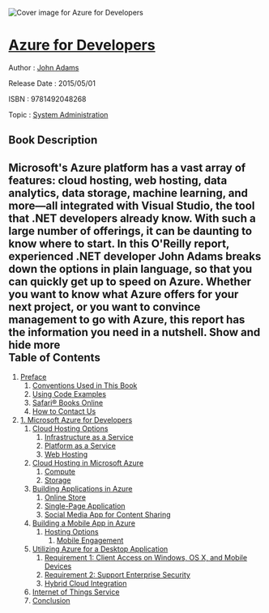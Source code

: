 ![Cover image for Azure for Developers](https://imgdetail.ebookreading.net/cover/cover/system_admin/EB9781492048268.jpg)

[Azure for Developers](https://ebookreading.net/view/book/Azure+for+Developers-EB9781492048268_1.html "Azure for Developers")
====================================================================================================================

Author : [John Adams](https://ebookreading.net/search/author/John+Adams)

Release Date : 2015/05/01

ISBN : 9781492048268

Topic : [System Administration](https://ebookreading.net/search/category/system-administration)

Book Description
-----------------

 Microsoft's Azure platform has a vast array of features: cloud hosting, web hosting, data analytics, data storage, machine learning, and more—all integrated with Visual Studio, the tool that .NET developers already know. With such a large number of offerings, it can be daunting to know where to start. In this O'Reilly report, experienced .NET developer John Adams breaks down the options in plain language, so that you can quickly get up to speed on Azure.
Whether you want to know what Azure offers for your next project, or you want to convince management to go with Azure, this report has the information you need in a nutshell.
        Show and hide more                
Table of Contents
-----------------

1. [Preface](https://ebookreading.net/view/book/Azure+for+Developers-EB9781492048268_4.html#_preface)
    1. [Conventions Used in This Book](https://ebookreading.net/view/book/Azure+for+Developers-EB9781492048268_4.html#_conventions_used_i)
    1. [Using Code Examples](https://ebookreading.net/view/book/Azure+for+Developers-EB9781492048268_4.html#_using_code_example)
    1. [Safari® Books Online](https://ebookreading.net/view/book/Azure+for+Developers-EB9781492048268_4.html#_safari_books_onlin)
    1. [How to Contact Us](https://ebookreading.net/view/book/Azure+for+Developers-EB9781492048268_4.html#_how_to_contact_us)
1. [1. Microsoft Azure for Developers](https://ebookreading.net/view/book/Azure+for+Developers-EB9781492048268_5.html#idm140338532693072)
    1. [Cloud Hosting Options](https://ebookreading.net/view/book/Azure+for+Developers-EB9781492048268_5.html#idm140338532722512)
        1. [Infrastructure as a Service](https://ebookreading.net/view/book/Azure+for+Developers-EB9781492048268_5.html#idm140338532716384)
        1. [Platform as a Service](https://ebookreading.net/view/book/Azure+for+Developers-EB9781492048268_5.html#idm140338532713728)
        1. [Web Hosting](https://ebookreading.net/view/book/Azure+for+Developers-EB9781492048268_5.html#idm140338533087056)
    1. [Cloud Hosting in Microsoft Azure](https://ebookreading.net/view/book/Azure+for+Developers-EB9781492048268_5.html#idm140338533084128)
        1. [Compute](https://ebookreading.net/view/book/Azure+for+Developers-EB9781492048268_5.html#idm140338533079952)
        1. [Storage](https://ebookreading.net/view/book/Azure+for+Developers-EB9781492048268_5.html#idm140338532473248)
    1. [Building Applications in Azure](https://ebookreading.net/view/book/Azure+for+Developers-EB9781492048268_5.html#idm140338528400944)
        1. [Online Store](https://ebookreading.net/view/book/Azure+for+Developers-EB9781492048268_5.html#idm140338528398656)
        1. [Single-Page Application](https://ebookreading.net/view/book/Azure+for+Developers-EB9781492048268_5.html#idm140338528317760)
        1. [Social Media App for Content Sharing](https://ebookreading.net/view/book/Azure+for+Developers-EB9781492048268_5.html#idm140338528282352)
    1. [Building a Mobile App in Azure](https://ebookreading.net/view/book/Azure+for+Developers-EB9781492048268_5.html#idm140338528281760)
        1. [Hosting Options](https://ebookreading.net/view/book/Azure+for+Developers-EB9781492048268_5.html#idm140338528252064)
            1. [Mobile Engagement](https://ebookreading.net/view/book/Azure+for+Developers-EB9781492048268_5.html#idm140338528233584)
    1. [Utilizing Azure for a Desktop Application](https://ebookreading.net/view/book/Azure+for+Developers-EB9781492048268_5.html#idm140338528231344)
        1. [Requirement 1: Client Access on Windows, OS X, and Mobile Devices](https://ebookreading.net/view/book/Azure+for+Developers-EB9781492048268_5.html#idm140338528226768)
        1. [Requirement 2: Support Enterprise Security](https://ebookreading.net/view/book/Azure+for+Developers-EB9781492048268_5.html#idm140338528223968)
        1. [Hybrid Cloud Integration](https://ebookreading.net/view/book/Azure+for+Developers-EB9781492048268_5.html#idm140338528221856)
    1. [Internet of Things Service](https://ebookreading.net/view/book/Azure+for+Developers-EB9781492048268_5.html#idm140338528218352)
    1. [Conclusion](https://ebookreading.net/view/book/Azure+for+Developers-EB9781492048268_5.html#idm140338528195520)
